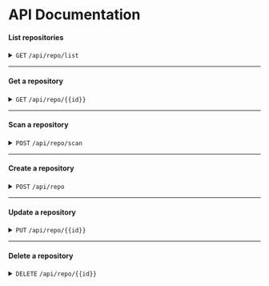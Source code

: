 # API Documentation

#### List repositories
<details>
<summary><code>GET</code> <code>/api/repo/list</code></summary>

##### Query Parameters

| Name      | Required | Type   | Description          |
|-----------|----------|--------|----------------------|
| page      | No       | Number | Page shown           |
| item      | No       | Number | Item count per page  |

##### Responses

`200` Success
```json
{
  "status": "OK",
  "data": {
    "page": 1,
    "item_count": 5,
    "total_count": 1,
    "item_list": [
      {
        "id": "ee592d7a-9022-11ed-92be-0242c0a81002",
        "name": "Code Scanner",
        "url": "https://github.com/dan-kest/CodeScanner.git",
        "scan_status": "Success",
        "timestamp": "2023-01-09T13:39:54Z"
      }
    ]
  }
}
```
`400` Invalid Request
```json
{
  "status": "ERROR",
  "message": "example invalid message"
}
```
`500` Error
```json
{
  "status": "ERROR",
  "message": "example error message"
}
```

</details>

______________________________

#### Get a repository
<details>
<summary><code>GET</code> <code>/api/repo/{{id}}</code></summary>

##### Path Parameters

| Name      | Required | Type   | Description          |
|-----------|----------|--------|----------------------|
| id        | Yes      | UUID   | Repository ID        |

##### Responses

`200` Success
```json
{
  "status": "OK",
  "data": {
    "id": "ee592d7a-9022-11ed-92be-0242c0a81002",
    "name": "Code Scanner",
    "url": "https://github.com/dan-kest/CodeScanner.git",
    "scan_status": "Success",
    "timestamp": "2023-01-09T13:39:54Z",
    "findings": [
      {
        "type": "public_key",
        "ruleId": "G402",
        "location": {
          "path": "/config/rule.yaml",
          "positions": {
            "begin": {
              "line": 5
            }
          }
        },
        "metadata": {
          "description": "Exposed sensitive information.",
          "severity": "HIGH"
        }
      }
    ]
  }
}
```
`400` Invalid Request
```json
{
  "status": "ERROR",
  "message": "example invalid message"
}
```
`500` Error
```json
{
  "status": "ERROR",
  "message": "example error message"
}
```

</details>

______________________________

#### Scan a repository
<details>
<summary><code>POST</code> <code>/api/repo/scan</code></summary>

##### Request Body

```json
{
  "id": "ee592d7a-9022-11ed-92be-0242c0a81002"
}
```
| Name      | Required | Type   | Description          |
|-----------|----------|--------|----------------------|
| id        | Yes      | UUID   | Repository ID        |

##### Responses

`200` Success
```json
{
  "status": "OK",
}
```
`400` Invalid Request
```json
{
  "status": "ERROR",
  "message": "example invalid message"
}
```
`500` Error
```json
{
  "status": "ERROR",
  "message": "example error message"
}
```

</details>

______________________________

#### Create a repository
<details>
<summary><code>POST</code> <code>/api/repo</code></summary>

##### Request Body

```json
{
  "name": "Code Scanner",
  "url": "https://github.com/dan-kest/CodeScanner.git"
}
```
| Name      | Required | Type   | Description          |
|-----------|----------|--------|----------------------|
| name      | Yes      | String | Repository Name      |
| url       | Yes      | String | Repository URL       |

##### Responses

`200` Success
```json
{
  "status": "OK",
  "data": "ee592d7a-9022-11ed-92be-0242c0a81002"
}
```
`400` Invalid Request
```json
{
  "status": "ERROR",
  "message": "example invalid message"
}
```
`500` Error
```json
{
  "status": "ERROR",
  "message": "example error message"
}
```

</details>

______________________________

#### Update a repository
<details>
<summary><code>PUT</code> <code>/api/repo/{{id}}</code></summary>

##### Path Parameters

| Name      | Required | Type   | Description          |
|-----------|----------|--------|----------------------|
| id        | Yes      | UUID   | Repository ID        |

##### Request Body

```json
{
  "name": "Code Scanner",
  "url": "https://github.com/dan-kest/CodeScanner.git"
}
```
| Name      | Required | Type   | Description          |
|-----------|----------|--------|----------------------|
| name      | No       | String | Repository Name      |
| url       | No       | String | Repository URL       |

##### Responses

`200` Success
```json
{
  "status": "OK",
}
```
`400` Invalid Request
```json
{
  "status": "ERROR",
  "message": "example invalid message"
}
```
`500` Error
```json
{
  "status": "ERROR",
  "message": "example error message"
}
```

</details>

______________________________

#### Delete a repository
<details>
<summary><code>DELETE</code> <code>/api/repo/{{id}}</code></summary>

##### Path Parameters

| Name      | Required | Type   | Description          |
|-----------|----------|--------|----------------------|
| id        | Yes      | UUID   | Repository ID        |

##### Responses

`200` Success
```json
{
  "status": "OK",
}
```
`400` Invalid Request
```json
{
  "status": "ERROR",
  "message": "example invalid message"
}
```
`500` Error
```json
{
  "status": "ERROR",
  "message": "example error message"
}
```

</details>
